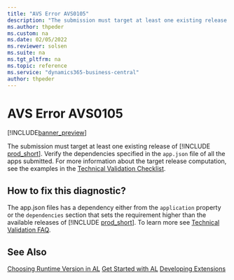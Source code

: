 ```yaml
---
title: "AVS Error AVS0105"
description: "The submission must target at least one existing release of Business Central. Verify the dependencies specified in the app.json of all the apps submitted."
ms.author: thpeder
ms.custom: na
ms.date: 02/05/2022
ms.reviewer: solsen
ms.suite: na
ms.tgt_pltfrm: na
ms.topic: reference
ms.service: "dynamics365-business-central"
author: thpeder
---
```


# AVS Error AVS0105

[!INCLUDE[banner_preview](../includes/banner_preview.md)]

The submission must target at least one existing release of [!INCLUDE [prod_short](../includes/prod_short.md)]. Verify the dependencies specified in the `app.json` file of all the apps submitted. For more information about the target release computation, see the examples in the [Technical Validation Checklist](../devenv-checklist-submission.md).

## How to fix this diagnostic?

The app.json files has a dependency either from the `application` property or the `dependencies` section that sets the requirement higher than the available releases of [!INCLUDE [prod_short](../includes/prod_short.md)]. To learn more see [Technical Validation FAQ](../devenv-checklist-submission-faq.md).

## See Also

[Choosing Runtime Version in AL](../devenv-choosing-runtime.md)
[Get Started with AL](../devenv-get-started.md)
[Developing Extensions](../devenv-dev-overview.md)
